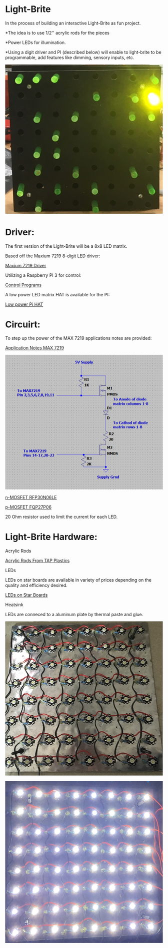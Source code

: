 # Light-Brite
In the process of building an interactive Light-Brite as fun project.

*The idea is to use 1/2'' acrylic rods for the pieces

*Power LEDs for illumination. 

*Using a digit driver and PI (described below) will enable to light-brite to be programmable, add features like dimming, sensory inputs, etc. 

![Work in Progress](https://github.com/jiveland/lightbrite/blob/master/images/IMG_3184.jpg)

# Driver:

The first version of the Light-Brite will be a 8x8 LED matrix. 

Based off the Maxium 7219 8-digit LED driver:

[Maxium 7219 Driver](https://datasheets.maximintegrated.com/en/ds/MAX7219-MAX7221.pdf)

Utilizing a Raspberry PI 3 for control:

[Control Programs](https://max7219.readthedocs.io/en/0.2.3/)

A low power LED matrix HAT is available for the PI:

[Low power Pi HAT](https://www.amazon.com/HiLetgo-MAX7219-control-Display-Arduino/dp/B00LSG54O2/ref=sr_1_8?crid=5A6FXIFY03TO&keywords=max7219+dot+matrix+module&qid=1584419672&sprefix=max7219+d%2Caps%2C217&sr=8-8)

# Circuirt:
To step up the power of the MAX 7219 applications notes are provided:

[Application Notes MAX 7219](https://www.maximintegrated.com/en/design/technical-documents/app-notes/1/1196.html)

![Circuit Diagram](https://github.com/jiveland/lightbrite/blob/master/images/circuit.png)

[n-MOSFET RFP30N06LE](https://www.sparkfun.com/datasheets/Components/General/RFP30N06LE.pdf)

[p-MOSFET FQP27P06](https://www.sparkfun.com/datasheets/Components/General/FQP27P06.pdf)

20 Ohm resistor used to limit the current for each LED. 

# Light-Brite Hardware:

Acrylic Rods
 
[Acrylic Rods From TAP Plastics](https://www.tapplastics.com/product/plastics/plastic_rods_tubes_shapes/colored_acrylic_rod/148/425?msclkid=5591d8ba1b881346f1aa86d903e4da27&utm_source=bing&utm_medium=cpc&utm_campaign=%5BTDM%5D%20Shopping%20Tier%202&utm_term=4576717153513326&utm_content=20)

LEDs

LEDs on star boards are available in variety of prices depending on the quality and efficiency desired.

[LEDs on Star Boards](https://www.amazon.com/gp/product/B01J3FTU9E/ref=pe_2640190_232748420_pd_te_o_gc_ti?_encoding=UTF8&pd_rd_i=B01J3FTU9E&pd_rd_r=0SVYSHXQYPD9D8YWVHE5&pd_rd_w=nOkku&pd_rd_wg=bNmCQ&pf_rd_p=7c4712d4-5c4a-4b6f-b768-0b1fefc8544e&pf_rd_r=0SVYSHXQYPD9D8YWVHE5)


Heatsink

LEDs are conneced to a aluminum plate by thermal paste and glue. 

![LEDs on Heatsink](https://github.com/jiveland/lightbrite/blob/master/images/IMG_3191.JPG)

![LEDs on Heatsink](https://github.com/jiveland/lightbrite/blob/master/images/IMG_3192.JPG)


